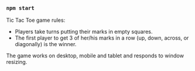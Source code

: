 ### `npm start`

Tic Tac Toe game rules:
- Players take turns putting their marks in empty squares.
- The first player to get 3 of her/his marks in a row (up, down, across, or diagonally) is the winner.

The game works on desktop, mobile and tablet and responds to window resizing.
